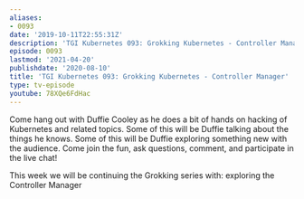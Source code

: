 ```yaml
---
aliases:
- 0093
date: '2019-10-11T22:55:31Z'
description: 'TGI Kubernetes 093: Grokking Kubernetes - Controller Manager'
episode: 0093
lastmod: '2021-04-20'
publishdate: '2020-08-10'
title: 'TGI Kubernetes 093: Grokking Kubernetes - Controller Manager'
type: tv-episode
youtube: 78XQe6FdHac
---
```


Come hang out with Duffie Cooley as he does a bit of hands on hacking of Kubernetes and related topics. Some of this will be Duffie talking about the things he knows. Some of this will be Duffie exploring something new with the audience. Come join the fun, ask questions, comment, and participate in the live chat!

This week we will be continuing the Grokking series with: exploring the Controller Manager